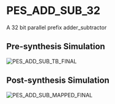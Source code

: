 # PES_ADD_SUB_32

A 32 bit parallel prefix adder_subtractor

## Pre-synthesis Simulation
![PES_ADD_SUB_TB_FINAL](https://github.com/yagnavivek/PES_ADD_SUB_32/assets/93475824/06aaf1fc-e40e-409a-a54d-245b2cf833a2)


## Post-synthesis Simulation
![PES_ADD_SUB_MAPPED_FINAL](https://github.com/yagnavivek/PES_ADD_SUB_32/assets/93475824/70dfd072-873b-410a-a2a4-aa374f40ec20)

